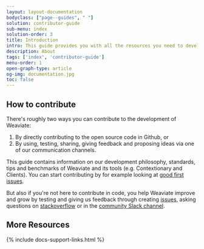 ```yaml
---
layout: layout-documentation
bodyclass: ["page--guides", " "]
solution: contributor-guide
sub-menu: index
solution-order: 3
title: Introduction
intro: This guide provides you with all the resources you need to develop on Weaviate and it's related offerings.
description: About
tags: ['index', 'contributor-guide']
menu-order: 1
open-graph-type: article
og-img: documentation.jpg
toc: false
---
```


## How to contribute
There's roughly two ways you can contribute to the development of Weaviate: 
1. By directly contributing to the open source code in Github, or
2. By using, testing, sharing, giving feedback and proposing ideas via one of our communication channels.

This guide contains information on our development philosophy, standards, tips and benchmarks of Weaviate and its tools (e.g. Contextionary and Clients). You can start contributing by for example looking at [good first issues](https://github.com/semi-technologies/weaviate/labels/good-first-issue).

But also if you're not here to contribute in code, you help Weaviate improve and grow by testing and giving us feedback through creating [issues](https://github.com/semi-technologies/weaviate/issues), asking questions on [stackoverflow](https://stackoverflow.com/questions/tagged/weaviate) or in the [community Slack channel](https://join.slack.com/t/weaviate/shared_invite/zt-goaoifjr-o8FuVz9b1HLzhlUfyfddhw).

## More Resources

{% include docs-support-links.html %}
